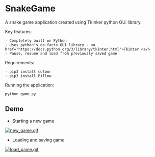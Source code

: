 # SnakeGame

A snake game application created using TkInker python GUI library.

Key features: 

    - Completely built on Python
    - Uses python's de-facto GUI library - <a href='https://docs.python.org/3/library/tkinter.html'>Tkinter <a/>
    - Pause, resume and load from previously saved game

Requirements: 

    - pip3 install colour
    - pip3 install Pillow
    
Running the application:

    python game.py
    

## Demo 

- Starting a new game

<a href="https://gifyu.com/image/ibFR"><img src="https://s8.gifyu.com/images/new_game.gif" alt="new_game.gif" border="0" /></a>

- Loading and saving game

<a href="https://gifyu.com/image/ibFq"><img src="https://s8.gifyu.com/images/load_game.gif" alt="load_game.gif" border="0" /></a>
